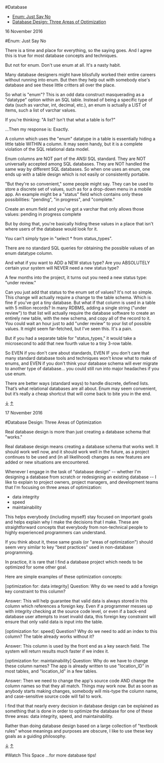 #Database

- [Enum: Just Say No](#enum-just-say-no)
- [Database Design: Three Areas of Optimization](#database-design-three-areas-of-optimization)

16 November 2016

#Enum: Just Say No

There is a time and place for everything, so the saying goes. And I agree this is true for most database concepts and techniques.

But not for enum. Don't use enum at all. It's a nasty habit.

Many database designers might have blissfully worked their entire careers without running into enum. But then they help out with somebody else's database and see these little critters all over the place.

So what is "enum"? This is an odd data construct masquerading as a "datatype" option within an SQL table. Instead of being a specific type of data (such as varchar, int, decimal, etc.), an enum is actually a LIST of items, such a list of varchar values.

If you're thinking: "A list? Isn't that what a table is for?"

...Then my response is: Exactly.

A column which uses the "enum" datatype in a table is essentially hiding a little table WITHIN a column. It may seem handy, but it is a complete violation of the SQL relational data model.

Enum columns are NOT part of the ANSI SQL standard. They are NOT universally accepted among SQL databases. They are NOT handled the same way by different SQL databases. So when one uses an enum, one ends up with a table design which is not easily or consistently portable.

"But they're so convenient," some people might say. They can be used to store a discrete set of values, such as for a drop-down menu in a mobile app. An example might be a "status" field which contains only these possibilities: "pending", "in progress", and "complete."

Create an enum field and you've got a varchar that only allows those values:
pending
in progress
complete

But by doing that, you're basically hiding these values in a place that isn't where users of the database would look for it.

You can't simply type in "select * from status_types".

There are no standard SQL queries for obtaining the possible values of an enum datatype column.

And what if you want to ADD a NEW status type? Are you ABSOLUTELY certain your system will NEVER need a new status type?

A few months into the project, it turns out you need a new status type: "under review."

Can you just add that status to the enum set of values? It's not so simple. This change will actually require a change to the table schema. Which is fine if you've got a tiny database. But what if that column is used in a table with 5 million records? In many RDBMS, adding a single string ("under review") to that list will actually require the database software to create an entirely new table, with the new schema, and copy all of the record to it. You could wait an hour just to add "under review" to your list of possible values. It might seem far-fetched, but I've seen this. It's a pain.

But if you had a separate table for "status_types," it would take a microsecond to add that new fourth value to a tiny 3-row table.

So EVEN if you don't care about standards, EVEN IF you don't care that many standard database tools and techniques won't know what to make of enums, and EVEN if you don't think your database schema will ever migrate to another type of database... you could still run into major headaches if you use enum.

There are better ways (standard ways) to handle discrete, defined lists. That’s what relational databases are all about. Enum may seem convenient, but it’s really a cheap shortcut that will come back to bite you in the end.

[&#8595;](#watch-this-space) [&#8593;](#database)


17 November 2016

#Database Design: Three Areas of Optimization

Real database design is more than just creating a database schema that "works."

Real database design means creating a database schema that works well. It should work well now, and it should work well in the future, as a project continues to be used and (in all likelihood) changes as new features are added or new situations are encountered.

Whenever I engage in the task of "database design" -- whether I'm designing a database from scratch or redesigning an existing database -- I like to explain to project owners, project managers, and development teams that I'm focusing on three areas of optimization:

- data integrity
- speed
- maintainability

This helps everybody (including myself) stay focused on important goals and helps explain why I make the decisions that I make. These are straightforward concepts that everybody from non-technical people to highly experienced programmers can understand.

If you think about it, these same goals (or "areas of optimization") should seem very similar to key "best practices" used in non-database programming.

In practice, it is rare that I find a database project which needs to be optimized for some other goal.

Here are simple examples of these optimization concepts:

[optimization for: data integrity]
Question: Why do we need to add a foreign key constraint to this column?

Answer: This will help guarantee that valid data is always stored in this column which references a foreign key. Even if a programmer messes up with integrity checking at the source code level, or even if a back-end database user attempts to inset invalid data, this foreign key constraint will ensure that only valid data is input into the table.

[optimization for: speed]
Question? Why do we need to add an index to this column? The table already works without it?

Answer: This column is used by the front end as a key search field. The system will return results much faster if we index it.

[optimization for: maintainability]
Question: Why do we have to change these column names? The app is already written to use "location_ID" in most tables, and "location_Id" in a few tables.

Answer: Then we need to change the app's source code AND change the column names so that they all match. Things may work now. But as soon as anybody starts making changes, somebody will mis-type the column name, and case-sensitive source code will fail to work.


I find that that nearly every decision in database design can be explained as something that is done in order to optimize the database for one of these three areas: data integrity, speed, and maintainability.

Rather than doing database design based on a large collection of "textbook rules" whose meanings and purposes are obscure, I like to use these key goals as a guiding philosophy.

[&#8595;](#watch-this-space) [&#8593;](#database)

#Watch This Space
...for more database tips!
